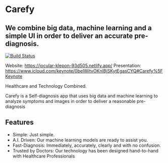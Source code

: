 # Carefy
## We combine big data, machine learning and a simple UI in order to deliver an accurate pre-diagnosis.

[![Build Status](https://travis-ci.org/joemccann/dillinger.svg?branch=master)](https://travis-ci.org/joemccann/dillinger)

Website: https://jocular-klepon-93d505.netlify.app/
Presentation: https://www.icloud.com/keynote/0belWitvOKnlBjSKytEgasCYQ#Carefy%5FKeynote

Healthcare and Technology Combined.

Carefy is a Self-diagnosis app that uses big data and machine learning to analyze symptoms and images in order to deliver a reasonable pre-diagnosis


## Features

- Simple: Just simple. 
- A.I. Driven: Our machine learning models are ready to assist you.
- Fast-Diagnosis: Immediately, accurately, clearly and with no confusion.
- Trusted by Doctors: Our technology has been designed hand-to-hand with Healthcare Professionals



